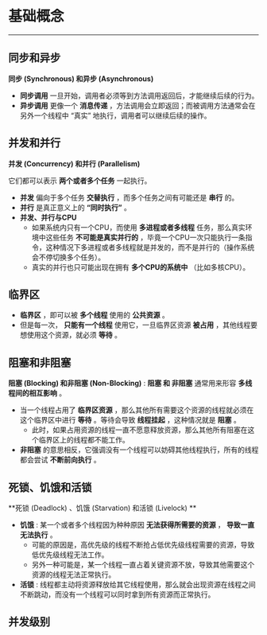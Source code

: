 # 基础概念

---

## 同步和异步

**同步 (Synchronous) 和异步 (Asynchronous)**

- **同步调用** 一旦开始，调用者必须等到方法调用返回后，才能继续后续的行为。
- **异步调用** 更像一个 **消息传递** ，方法调用会立即返回；而被调用方法通常会在另外一个线程中 “真实” 地执行，调用者可以继续后续的操作。

## 并发和并行

**并发 (Concurrency) 和并行 (Parallelism)**

它们都可以表示 **两个或者多个任务** 一起执行。

- **并发** 偏向于多个任务 **交替执行** ，而多个任务之间有可能还是 **串行** 的。
- **并行** 是真正意义上的 **“同时执行”** 。
- **并发、并行与CPU**
  - 如果系统内只有一个CPU，而使用 **多进程或者多线程** 任务，那么真实环境中这些任务 **不可能是真实并行的** ，毕竟一个CPU一次只能执行一条指令，这种情况下多进程或者多线程就是并发的，而不是并行的（操作系统会不停切换多个任务）。
  - 真实的并行也只可能出现在拥有 **多个CPU的系统中** （比如多核CPU）。

## 临界区

- **临界区** ，即可以被 **多个线程** 使用的 **公共资源** 。
- 但是每一次， **只能有一个线程** 使用它，一旦临界区资源 **被占用** ，其他线程要想使用这个资源，就必须 **等待** 。

## 阻塞和非阻塞

**阻塞 (Blocking) 和非阻塞 (Non-Blocking)** : **阻塞 和 非阻塞** 通常用来形容 **多线程间的相互影响** 。

- 当一个线程占用了 **临界区资源** ，那么其他所有需要这个资源的线程就必须在这个临界区中进行 **等待** 。等待会导致 **线程挂起** ，这种情况就是 **阻塞** 。
  - 此时，如果占用资源的线程一直不愿意释放资源，那么其他所有阻塞在这个临界区上的线程都不能工作。
- **非阻塞** 的意思相反，它强调没有一个线程可以妨碍其他线程执行，所有的线程都会尝试 **不断前向执行** 。

## 死锁、饥饿和活锁

**死锁 (Deadlock) 、饥饿 (Starvation) 和活锁 (Livelock) **

- **饥饿** : 某一个或者多个线程因为种种原因 **无法获得所需要的资源** ， **导致一直无法执行** 。
  - 可能的原因是，高优先级的线程不断抢占低优先级线程需要的资源，导致低优先级线程无法工作。
  - 另外一种可能是，某一个线程一直占着关键资源不放，导致其他需要这个资源的线程无法正常执行。
- **活锁** : 线程都主动将资源释放给其它线程使用，那么就会出现资源在线程之间不断跳动，而没有一个线程可以同时拿到所有资源而正常执行。

## 并发级别